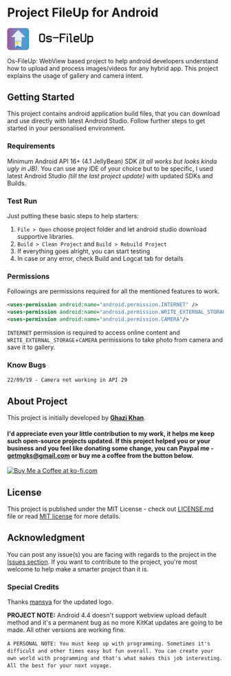 # Project FileUp for Android

<img src="Logotype primary.png" width="200" height="" />

Os-FileUp: WebView based project to help android developers understand how to upload and process images/videos for any hybrid app. This project explains the usage of gallery and camera intent.

## Getting Started
This project contains android application build files, that you can download and use directly with latest Android Studio. Follow further steps to get started in your personalised environment.

### Requirements
Minimum Android API 16+ (4.1 JellyBean) SDK *(it all works but looks kinda ugly in JB)*.
You can use any IDE of your choice but to be specific, I used latest Android Studio *(till the last project update)* with updated SDKs and Builds.

### Test Run
Just putting these basic steps to help starters:
1. `File > Open` choose project folder and let android studio download supportive libraries.
2. `Build > Clean Project` and `Build > Rebuild Project`
3. If everything goes alright, you can start testing
4. In case or any error, check Build and Logcat tab for details

### Permissions
Followings are permissions required for all the mentioned features to work.
```xml
<uses-permission android:name="android.permission.INTERNET" />
<uses-permission android:name="android.permission.WRITE_EXTERNAL_STORAGE"/>
<uses-permission android:name="android.permission.CAMERA"/>
```
`INTERNET` permission is required to access online content and `WRITE_EXTERNAL_STORAGE`+`CAMERA` permissions to take photo from camera and save it to gallery.

### Know Bugs
```
22/09/19 - Camera not working in API 29
```

## About Project

This project is initially developed by **[Ghazi Khan](https://infeeds.com/u/mgks)**.

#### I'd appreciate even your little contribution to my work, it helps me keep such open-source projects updated. If this project helped you or your business and you feel like donating some change, you can Paypal me - getmgks@gmail.com or buy me a coffee from the button below.

<a href="https://ko-fi.com/Z8Z4BPQ6" target="_blank" title="Buy me a Coffee"><img width="150" style="border:0px;width:150px;" src="https://az743702.vo.msecnd.net/cdn/kofi2.png?v=0" border="0" alt="Buy Me a Coffee at ko-fi.com" /></a>

## License
This project is published under the MIT License - check out [LICENSE.md](LICENSE.md) file or read [MIT license](https://opensource.org/licenses/MIT) for more details.

## Acknowledgment
You can post any issue(s) you are facing with regards to the project in the [Issues section](https://github.com/mgks/Os-FileUp/issues).
If you want to contribute to the project, you're most welcome to help make a smarter project than it is.

### Special Credits
Thanks [mansya](https://github.com/mansya) for the updated logo.

**PROJECT NOTE:** Android 4.4 doesn't support webview upload default method and it's a permanent bug as no more KitKat updates are going to be made. All other versions are working fine.

`A PERSONAL NOTE: You must keep up with programming. Sometimes it's difficult and other times easy but fun overall. You can create your own world with programming and that's what makes this job interesting. All the best for your next voyage.`
